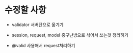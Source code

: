 # 수정할 사항

* validator 서버단으로 옮기기

* session, request, model 중구난방으로 섞어서 쓰는것 정리하기

* @valid 사용해서 request처리하기 

